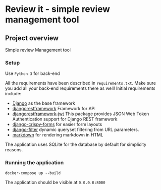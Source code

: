 # Review it - simple review management tool

## Project overview

Simple review Management tool

### Setup

Use `Python 3` for back-end

All the requirements have been described in `requirements.txt`. Make sure you add all your back-end requirements there as well!
Initial requirements include:

- [Django](https://docs.djangoproject.com/en/1.11/) as the base framework
- [djangorestframework](https://www.django-rest-framework.org/) Framework for API
- [djangorestframework-jwt](https://getblimp.github.io/django-rest-framework-jwt/) This package provides JSON Web Token Authentication support for Django REST framework
- [django-crispy-forms](http://django-crispy-forms.readthedocs.io/en/latest/) for easier form layouts
- [django-filter](https://pypi.org/project/django-filter/) dynamic queryset filtering from URL parameters.
- [markdown](http://pythonhosted.org/Markdown/siteindex.html) for rendering markdown in HTML

The application uses SQLite for the database by default for simplicity reasons.

### Running the application

    docker-compose up --build

The application should be visible at `0.0.0.0:8000`
